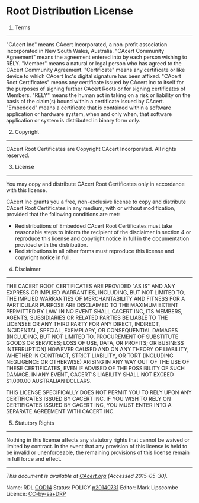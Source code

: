 Root Distribution License
=========================

1. Terms
--------

"CAcert Inc" means CAcert Incorporated, a non-profit association
incorporated in New South Wales, Australia.
 "CAcert Community Agreement" means the agreement entered into by each
person wishing to RELY.
 "Member" means a natural or legal person who has agreed to the CAcert
Community Agreement.
 "Certificate" means any certificate or like device to which CAcert
Inc's digital signature has been affixed.
 "CAcert Root Certificates" means any certificate issued by CAcert Inc
to itself for the purposes of signing further CAcert Roots or for
signing certificates of Members.
 "RELY" means the human act in taking on a risk or liability on the
basis of the claim(s) bound within a certificate issued by CAcert.
 "Embedded" means a certificate that is contained within a software
application or hardware system, when and only when, that software
application or system is distributed in binary form only.

2. Copyright
------------

CAcert Root Certificates are Copyright CAcert Incorporated. All rights
reserved.

3. License
----------

You may copy and distribute CAcert Root Certificates only in accordance
with this license.

CAcert Inc grants you a free, non-exclusive license to copy and
distribute CAcert Root Certificates in any medium, with or without
modification, provided that the following conditions are met:

-   Redistributions of Embedded CAcert Root Certificates must take
    reasonable steps to inform the recipient of the disclaimer in
    section 4 or reproduce this license and copyright notice in full in
    the documentation provided with the distribution.
-   Redistributions in all other forms must reproduce this license and
    copyright notice in full.


4. Disclaimer
-------------

THE CACERT ROOT CERTIFICATES ARE PROVIDED "AS IS" AND ANY EXPRESS OR
IMPLIED WARRANTIES, INCLUDING, BUT NOT LIMITED TO, THE IMPLIED
WARRANTIES OF MERCHANTABILITY AND FITNESS FOR A PARTICULAR PURPOSE ARE
DISCLAIMED TO THE MAXIMUM EXTENT PERMITTED BY LAW. IN NO EVENT SHALL
CACERT INC, ITS MEMBERS, AGENTS, SUBSIDIARIES OR RELATED PARTIES BE
LIABLE TO THE LICENSEE OR ANY THIRD PARTY FOR ANY DIRECT, INDIRECT,
INCIDENTAL, SPECIAL, EXEMPLARY, OR CONSEQUENTIAL DAMAGES (INCLUDING, BUT
NOT LIMITED TO, PROCUREMENT OF SUBSTITUTE GOODS OR SERVICES; LOSS OF
USE, DATA, OR PROFITS; OR BUSINESS INTERRUPTION) HOWEVER CAUSED AND ON
ANY THEORY OF LIABILITY, WHETHER IN CONTRACT, STRICT LIABILITY, OR TORT
(INCLUDING NEGLIGENCE OR OTHERWISE) ARISING IN ANY WAY OUT OF THE USE OF
THESE CERTIFICATES, EVEN IF ADVISED OF THE POSSIBILITY OF SUCH DAMAGE.
IN ANY EVENT, CACERT'S LIABILITY SHALL NOT EXCEED \$1,000.00 AUSTRALIAN
DOLLARS.

THIS LICENSE SPECIFICALLY DOES NOT PERMIT YOU TO RELY UPON ANY
CERTIFICATES ISSUED BY CACERT INC. IF YOU WISH TO RELY ON CERTIFICATES
ISSUED BY CACERT INC, YOU MUST ENTER INTO A SEPARATE AGREEMENT WITH
CACERT INC.

5. Statutory Rights
-------------------

Nothing in this license affects any statutory rights that cannot be
waived or limited by contract. In the event that any provision of this
license is held to be invalid or unenforceable, the remaining provisions
of this license remain in full force and effect.

------

*This document is available at
[CAcert.org](https://www.cacert.org/policy/RootDistributionLicense.html)
(Accessed 2015-05-30).*

Name: RDL [COD14](https://svn.cacert.org/CAcert/Policies/ControlledDocumentList.html)
Status: POLICY [p20140731](https://wiki.cacert.org/PolicyDecisions#p20140731)
Editor: Mark Lipscombe
Licence: [CC-by-sa+DRP](https://wiki.cacert.org/Policy#Licence "this document is Copyright © CAcert Inc., licensed openly under CC-by-sa with all disputes resolved under DRP.  More at wiki.cacert.org/Policy")
